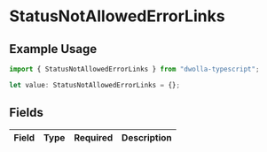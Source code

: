 # StatusNotAllowedErrorLinks

## Example Usage

```typescript
import { StatusNotAllowedErrorLinks } from "dwolla-typescript";

let value: StatusNotAllowedErrorLinks = {};
```

## Fields

| Field       | Type        | Required    | Description |
| ----------- | ----------- | ----------- | ----------- |